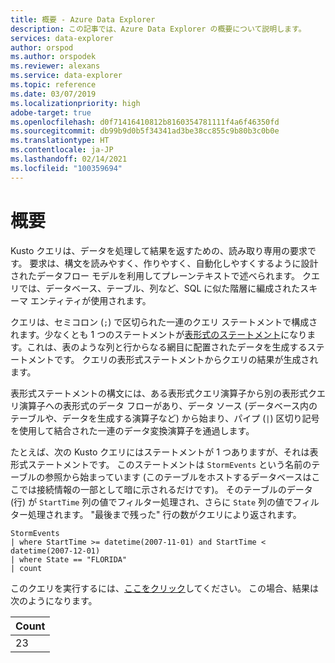 ```yaml
---
title: 概要 - Azure Data Explorer
description: この記事では、Azure Data Explorer の概要について説明します。
services: data-explorer
author: orspod
ms.author: orspodek
ms.reviewer: alexans
ms.service: data-explorer
ms.topic: reference
ms.date: 03/07/2019
ms.localizationpriority: high
adobe-target: true
ms.openlocfilehash: d0f71416410812b8160354781111f4a6f46350fd
ms.sourcegitcommit: db99b9d0b5f34341ad3be38cc855c9b80b3c0b0e
ms.translationtype: HT
ms.contentlocale: ja-JP
ms.lasthandoff: 02/14/2021
ms.locfileid: "100359694"
---
```

# <a name="overview"></a>概要

Kusto クエリは、データを処理して結果を返すための、読み取り専用の要求です。
要求は、構文を読みやすく、作りやすく、自動化しやすくするように設計されたデータフロー モデルを利用してプレーンテキストで述べられます。 クエリでは、データベース、テーブル、列など、SQL に似た階層に編成されたスキーマ エンティティが使用されます。

クエリは、セミコロン (`;`) で区切られた一連のクエリ ステートメントで構成されます。少なくとも 1 つのステートメントが[表形式のステートメント](tabularexpressionstatements.md)になります。これは、表のような列と行からなる網目に配置されたデータを生成するステートメントです。 クエリの表形式ステートメントからクエリの結果が生成されます。

表形式ステートメントの構文には、ある表形式クエリ演算子から別の表形式クエリ演算子への表形式のデータ フローがあり、データ ソース (データベース内のテーブルや、データを生成する演算子など) から始まり、パイプ (`|`) 区切り記号を使用して結合された一連のデータ変換演算子を通過します。

たとえば、次の Kusto クエリにはステートメントが 1 つありますが、それは表形式ステートメントです。 このステートメントは `StormEvents` という名前のテーブルの参照から始まっています (このテーブルをホストするデータベースはここでは接続情報の一部として暗に示されるだけです)。 そのテーブルのデータ (行) が `StartTime` 列の値でフィルター処理され、さらに `State` 列の値でフィルター処理されます。 "最後まで残った" 行の数がクエリにより返されます。

<!-- csl: https://help.kusto.windows.net:443/Samples -->
```kusto
StormEvents 
| where StartTime >= datetime(2007-11-01) and StartTime < datetime(2007-12-01)
| where State == "FLORIDA"  
| count 
```

このクエリを実行するには、[ここをクリック](https://dataexplorer.azure.com/clusters/help/databases/Samples?query=H4sIAAAAAAAAAwsuyS/KdS1LzSspVuDlqlEoz0gtSlUILkksKgnJzE1VsLNVSEksSS0BsjWMDAzMdQ0NdQ0MNRUS81KQVNmgKzICKUIxryRVwdZWQcnNxz/I08VRSQFsW3J+aV6JAgAwMx4+hAAAAA==)してください。
この場合、結果は次のようになります。

|Count|
|-----|
|   23|
